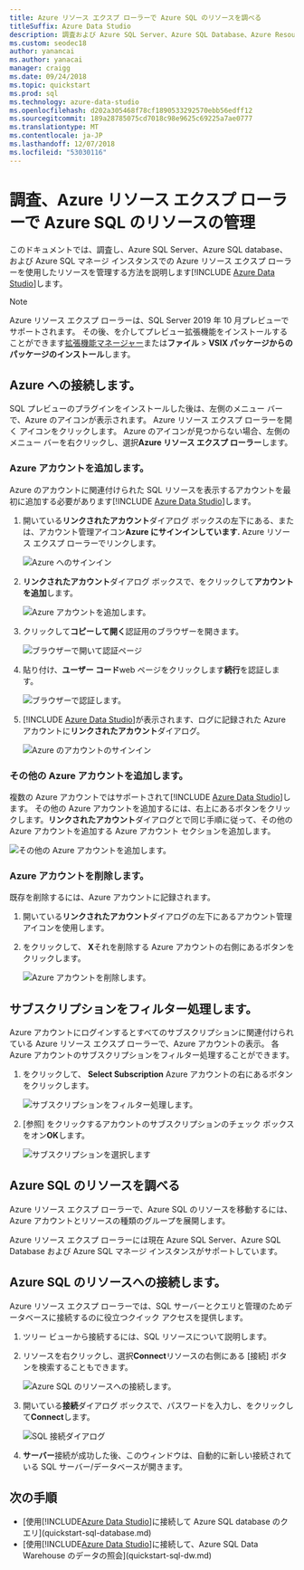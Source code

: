 ```yaml
---
title: Azure リソース エクスプ ローラーで Azure SQL のリソースを調べる
titleSuffix: Azure Data Studio
description: 調査および Azure SQL Server、Azure SQL Database、Azure Resource Explorer で Azure SQL マネージ インスタンスを管理する方法について説明します。
ms.custom: seodec18
author: yanancai
ms.author: yanacai
manager: craigg
ms.date: 09/24/2018
ms.topic: quickstart
ms.prod: sql
ms.technology: azure-data-studio
ms.openlocfilehash: d202a305468f78cf1890533292570ebb56edff12
ms.sourcegitcommit: 189a28785075cd7018c98e9625c69225a7ae0777
ms.translationtype: MT
ms.contentlocale: ja-JP
ms.lasthandoff: 12/07/2018
ms.locfileid: "53030116"
---
```

# <a name="explore-and-manage-azure-sql-resources-with-azure-resource-explorer"></a>調査、Azure リソース エクスプ ローラーで Azure SQL のリソースの管理

このドキュメントでは、調査し、Azure SQL Server、Azure SQL database、および Azure SQL マネージ インスタンスでの Azure リソース エクスプ ローラーを使用したリソースを管理する方法を説明します[!INCLUDE [Azure Data Studio](../includes/name-sos-short.md)]します。

>[!NOTE]
>Azure リソース エクスプ ローラーは、SQL Server 2019 年 10 月プレビューでサポートされます。 その後、を介してプレビュー拡張機能をインストールすることができます[拡張機能マネージャー](extensions.md)または**ファイル** > **VSIX パッケージからのパッケージのインストール**します。


## <a name="connect-to-azure"></a>Azure への接続します。

SQL プレビューのプラグインをインストールした後は、左側のメニュー バーで、Azure のアイコンが表示されます。 Azure リソース エクスプ ローラーを開く アイコンをクリックします。 Azure のアイコンが見つからない場合、左側のメニュー バーを右クリックし、選択**Azure リソース エクスプ ローラー**します。

### <a name="add-an-azure-account"></a>Azure アカウントを追加します。

Azure のアカウントに関連付けられた SQL リソースを表示するアカウントを最初に追加する必要があります[!INCLUDE [Azure Data Studio](../includes/name-sos-short.md)]します。

1. 開いている**リンクされたアカウント**ダイアログ ボックスの左下にある、または、アカウント管理アイコン**Azure にサインインしています.** Azure リソース エクスプ ローラーでリンクします。

    ![Azure へのサインイン](media/azure-resource-explorer/sign-in-to-azure.png)

2. **リンクされたアカウント**ダイアログ ボックスで、をクリックして**アカウントを追加**します。

    ![Azure アカウントを追加します。](media/azure-resource-explorer/add-an-azure-account.png)

3. クリックして**コピーして開く**認証用のブラウザーを開きます。

    ![ブラウザーで開いて認証ページ](media/azure-resource-explorer/open-authentication-in-browser.png)

4. 貼り付け、**ユーザー コード**web ページをクリックします**続行**を認証します。

    ![ブラウザーで認証します。](media/azure-resource-explorer/authenticate-in-browser.png)

5. [!INCLUDE [Azure Data Studio](../includes/name-sos-short.md)]が表示されます、ログに記録された Azure アカウントに**リンクされたアカウント**ダイアログ。

    ![Azure のアカウントのサインイン](media/azure-resource-explorer/signed-in-azure-account.png)

### <a name="add-more-azure-accounts"></a>その他の Azure アカウントを追加します。

複数の Azure アカウントではサポートされて[!INCLUDE [Azure Data Studio](../includes/name-sos-short.md)]します。 その他の Azure アカウントを追加するには、右上にあるボタンをクリックします。**リンクされたアカウント**ダイアログとで同じ手順に従って、その他の Azure アカウントを追加する Azure アカウント セクションを追加します。

![その他の Azure アカウントを追加します。](media/azure-resource-explorer/add-more-azure-account.png)

### <a name="remove-an-azure-account"></a>Azure アカウントを削除します。

既存を削除するには、Azure アカウントに記録されます。

1. 開いている**リンクされたアカウント**ダイアログの左下にあるアカウント管理アイコンを使用します。
2. をクリックして、 **X**それを削除する Azure アカウントの右側にあるボタンをクリックします。

    ![Azure アカウントを削除します。](media/azure-resource-explorer/remove-azure-account.png)

## <a name="filter-subscription"></a>サブスクリプションをフィルター処理します。

Azure アカウントにログインするとすべてのサブスクリプションに関連付けられている Azure リソース エクスプ ローラーで、Azure アカウントの表示。 各 Azure アカウントのサブスクリプションをフィルター処理することができます。

1. をクリックして、 **Select Subscription** Azure アカウントの右にあるボタンをクリックします。

   ![サブスクリプションをフィルター処理します。](media/azure-resource-explorer/filter-subscription.png)

2. [参照] をクリックするアカウントのサブスクリプションのチェック ボックスをオン**OK**します。

   ![サブスクリプションを選択します](media/azure-resource-explorer/select-subscription.png)

## <a name="explore-azure-sql-resources"></a>Azure SQL のリソースを調べる

Azure リソース エクスプ ローラーで、Azure SQL のリソースを移動するには、Azure アカウントとリソースの種類のグループを展開します。

Azure リソース エクスプ ローラーには現在 Azure SQL Server、Azure SQL Database および Azure SQL マネージ インスタンスがサポートしています。

## <a name="connect-to-azure-sql-resources"></a>Azure SQL のリソースへの接続します。

Azure リソース エクスプ ローラーでは、SQL サーバーとクエリと管理のためデータベースに接続するのに役立つクイック アクセスを提供します。 

1. ツリー ビューから接続するには、SQL リソースについて説明します。
2. リソースを右クリックし、選択**Connect**リソースの右側にある [接続] ボタンを検索することもできます。

   ![Azure SQL のリソースへの接続します。](media/azure-resource-explorer/connect-to-azure-sql-resource.png)

3. 開いている**接続**ダイアログ ボックスで、パスワードを入力し、をクリックして**Connect**します。

   ![SQL 接続ダイアログ](media/azure-resource-explorer/sql-connection-dialog.png)
4. **サーバー**接続が成功した後、このウィンドウは、自動的に新しい接続されている SQL サーバー/データベースが開きます。

## <a name="next-steps"></a>次の手順

- [使用[!INCLUDE[Azure Data Studio](../includes/name-sos-short.md)]に接続して Azure SQL database のクエリ](quickstart-sql-database.md)
- [使用[!INCLUDE[Azure Data Studio](../includes/name-sos-short.md)]に接続して、Azure SQL Data Warehouse のデータの照会](quickstart-sql-dw.md)